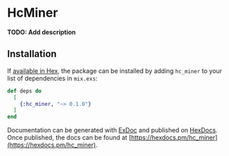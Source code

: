 # HcMiner

**TODO: Add description**

## Installation

If [available in Hex](https://hex.pm/docs/publish), the package can be installed
by adding `hc_miner` to your list of dependencies in `mix.exs`:

```elixir
def deps do
  [
    {:hc_miner, "~> 0.1.0"}
  ]
end
```

Documentation can be generated with [ExDoc](https://github.com/elixir-lang/ex_doc)
and published on [HexDocs](https://hexdocs.pm). Once published, the docs can
be found at [https://hexdocs.pm/hc_miner](https://hexdocs.pm/hc_miner).

